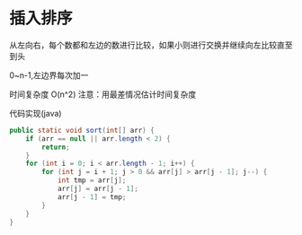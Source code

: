 # 插入排序

从左向右，每个数都和左边的数进行比较，如果小则进行交换并继续向左比较直至到头

0~n-1,左边界每次加一

时间复杂度 O(n^2)  注意：用最差情况估计时间复杂度

代码实现(java)

```java
public static void sort(int[] arr) {
    if (arr == null || arr.length < 2) {
        return;
    }
    for (int i = 0; i < arr.length - 1; i++) {
        for (int j = i + 1; j > 0 && arr[j] > arr[j - 1]; j--) {
            int tmp = arr[j];
            arr[j] = arr[j - 1];
            arr[j - 1] = tmp;
        }
    }
}
```

